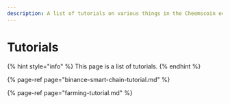 ```yaml
---
description: A list of tutorials on various things in the Cheemscoin ecosystem
---
```


# Tutorials

{% hint style="info" %}
This page is a list of tutorials.
{% endhint %}

{% page-ref page="binance-smart-chain-tutorial.md" %}

{% page-ref page="farming-tutorial.md" %}

